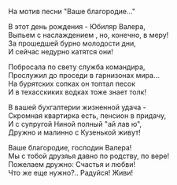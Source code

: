 На мотив песни "Ваше благородие..."

В этот день рождения - Юбиляр Валера,\
Выпьем с наслаждением , но, конечно, в меру!\
За прошедшей бурно молодости дни,\
И сейчас недурно катятся они!

Побросала по свету служба командира,\
Прослужил до проседи в гарнизонах мира...\
На бурятских сопках он топтал песок\
И в техасскиких водках тоже знает толк!

В вашей бухгалтерии жизненной удача -\
Скромная квартирка есть, пенсион в придачу,\
И с супругой Ниной полный "ай лав ю",\
Дружно и малинно с Кузенькой живут!

Ваше благородие, господин Валера!\
Мы с тобой друзяья давно по родству, по вере!\
Пожелаем дружно: Счастья и любви!\
Что же еще нужно?.. Радуйся! Живи!